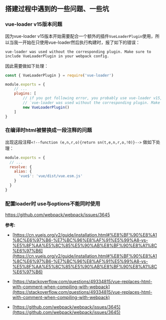 ## 搭建过程中遇到的一些问题、一些坑

### vue-loader v15版本问题

因为vue-loader v15版本开始需要配合一个额外的插件`VueLoaderPlugin`使用，所以当我一开始在只使用vue-loader然后执行构建时，报了如下的错误：

```shell
vue-loader was used without the corresponding plugin. Make sure to include VueLoaderPlugin in your webpack config.
```

因此需要做如下处理：

```javascript
const { VueLoaderPlugin } = require('vue-loader')

module.exports = {
	// ...
	plugins: [
		// if you got following error, you probably use vue-loader v15, so you have to use an extra plugin: VueLoaderPlugin
		// `vue-loader was used without the corresponding plugin. Make sure to include VueLoaderPlugin in your webpack config.`
		new VueLoaderPlugin()
	]
}
```

### 在编译时html被替换成一段注释的问题

出现这段注释`<!--function (e,n,r,o){return sn(t,e,n,r,o,!0)}-->`
做如下处理：
```javascript
module.exports = {
  // ...
  resolve: {
    alias: {
      'vue$': 'vue/dist/vue.esm.js'
    }
  }
}
```

### 配置loader时 use与options不能同时使用
https://github.com/webpack/webpack/issues/3645


**参考:**
 - [https://cn.vuejs.org/v2/guide/installation.html#%E8%BF%90%E8%A1%8C%E6%97%B6-%E7%BC%96%E8%AF%91%E5%99%A8-vs-%E5%8F%AA%E5%8C%85%E5%90%AB%E8%BF%90%E8%A1%8C%E6%97%B6](https://cn.vuejs.org/v2/guide/installation.html#%E8%BF%90%E8%A1%8C%E6%97%B6-%E7%BC%96%E8%AF%91%E5%99%A8-vs-%E5%8F%AA%E5%8C%85%E5%90%AB%E8%BF%90%E8%A1%8C%E6%97%B6)

 - [https://stackoverflow.com/questions/49334815/vue-replaces-html-with-comment-when-compiling-with-webpack](https://stackoverflow.com/questions/49334815/vue-replaces-html-with-comment-when-compiling-with-webpack)

 - [https://github.com/webpack/webpack/issues/3645](https://github.com/webpack/webpack/issues/3645)